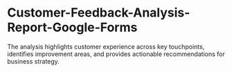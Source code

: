 # Customer-Feedback-Analysis-Report-Google-Forms
The analysis highlights customer experience across key touchpoints, identifies improvement areas, and provides actionable recommendations for business strategy.

